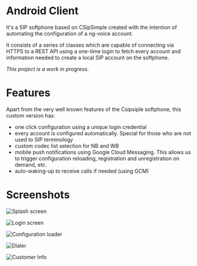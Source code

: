 Android Client
==============

It's a SIP softphone based on CSipSimple created with the intention of automating the configuration 
of a ng-voice account.

It consists of a series of classes which are capable of connecting via HTTPS to a REST API using a one-time login 
to fetch every account and information needed to create a local SIP account on the softphone.

*This project is a work in progress.*

Features
==============
Apart from the very well known features of the Csipsiple softphone, this custom version has:

- one click configuration using a unique login credential
- every account is configured automatically. Special for those who are not used to SIP terminology
- custom codec list selection for NB and WB
- mobile push notifications using Google Cloud Messaging. This allows us to trigger configuration reloading, registration
and unregistration on demand, etc.
- auto-waking-up to receive calls if needed (using GCM)

Screenshots
==============

![Splash screen](http://i.imgur.com/Ztj9rIT.png)

![Login screen](http://i.imgur.com/3HhUCGR.png)

![Configuration loader](http://i.imgur.com/BBlrwqN.png)

![Dialer](http://i.imgur.com/duPyn4s.png)

![Customer Info](http://i.imgur.com/TFQGSPS.png)
